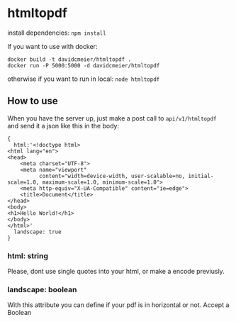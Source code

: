 # htmltopdf

install dependencies: 
``npm install``

If you want to use with docker: 

``` 
docker build -t davidcmeier/htmltopdf .
docker run -P 5000:5000 -d davidcmeier/htmltopdf
```

otherwise if you want to run in local: ``node htmltopdf``

## How to use

When you have the server up, just make a post call to  ``api/v1/htmltopdf `` and send it a json like this in the body: 
```
{
  html:'<!doctype html>
<html lang="en">
<head>
    <meta charset="UTF-8">
    <meta name="viewport"
          content="width=device-width, user-scalable=no, initial-scale=1.0, maximum-scale=1.0, minimum-scale=1.0">
    <meta http-equiv="X-UA-Compatible" content="ie=edge">
    <title>Document</title>
</head>
<body>
<h1>Hello World!</h1>
</body>
</html>'
  landscape: true
}
```

### html: string
 Please, dont use single quotes into your html, or make a encode previusly.
### landscape: boolean
  With this attribute you can define if your pdf is in horizontal or not. Accept a Boolean
